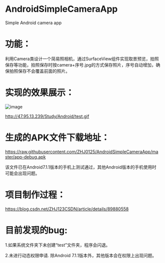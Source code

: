 # AndroidSimpleCameraApp
Simple Android camera app

# 功能：

利用Camera类设计一个简易照相机，通过SurfaceView组件实现取景预览，拍照保存等功能，拍照保存时按camera+序号.jpg的方式保存照片，序号自动增加，确保拍照保存不会覆盖前面的照片。

# 实现的效果展示：

![image](https://raw.githubusercontent.com/ZHJ0125/AndroidSimpleCameraApp/master/%E6%95%88%E6%9E%9C%E5%9B%BE.gif)

http://47.95.13.239/Study/Android/test.gif

# 生成的APK文件下载地址：

https://raw.githubusercontent.com/ZHJ0125/AndroidSimpleCameraApp/master/app-debug.apk

该文件已在Android7.1.1版本的手机上测试通过，其他Android版本的手机使用时可能会出现问题。

# 项目制作过程：

https://blog.csdn.net/ZHJ123CSDN/article/details/89880558


# 目前发现的bug:

  1.如果系统文件夹下未创建“test”文件夹，程序会闪退。
  
  2.未进行动态权限申请. 除Android 7.1.1版本外，其他版本会在权限上出现问题。

